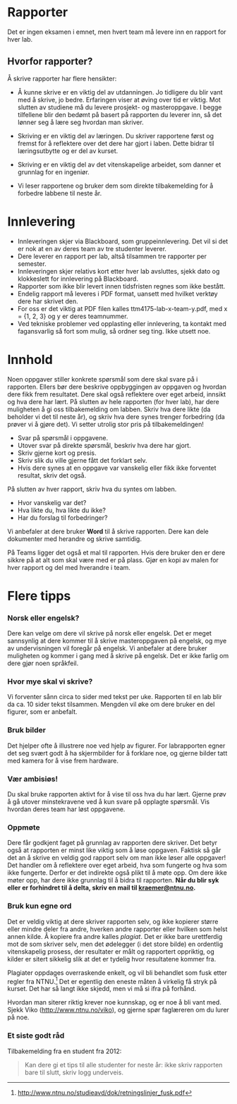 # Rapporter

Det er ingen eksamen i emnet, men hvert team må levere inn en rapport
for hver lab. 

## Hvorfor rapporter?

Å skrive rapporter har flere hensikter:

-   Å kunne skrive er en viktig del av utdanningen. Jo tidligere du blir
    vant med å skrive, jo bedre. Erfaringen viser at øving over tid er
    viktig. Mot slutten av studiene må du levere prosjekt- og
    masteroppgave. I begge tilfellene blir den bedømt på basert på
    rapporten du leverer inn, så det lønner seg å lære seg hvordan man
    skriver.

-   Skriving er en viktig del av læringen. Du skriver rapportene først og
    fremst for å reflektere over det dere har gjort i laben. Dette
    bidrar til læringsutbytte og er del av kurset.

-   Skriving er en viktig del av det vitenskapelige arbeidet, som danner
    et grunnlag for en ingeniør.

-   Vi leser rapportene og bruker dem som direkte tilbakemelding for å
    forbedre labbene til neste år.

# Innlevering

- Innleveringen skjer via Blackboard, som gruppeinnlevering. Det vil si det er nok at en av deres team av tre studenter leverer.
- Dere leverer en rapport per lab, altså tilsammen tre rapporter per semester.
- Innleveringen skjer relativs kort etter hver lab avsluttes, sjekk dato og klokkeslett for innlevering på Blackboard.
- Rapporter som ikke blir levert innen tidsfristen regnes som ikke bestått.
- Endelig rapport må leveres i PDF format, uansett med hvilket verktøy dere har skrivet den.
- For oss er det viktig at PDF filen kalles ttm4175-lab-x-team-y.pdf, med x = {1, 2, 3} og y er deres teamnummer.
- Ved tekniske problemer ved opplasting eller innlevering, ta kontakt med fagansvarlig så fort som mulig, så ordner seg ting. Ikke utsett noe.


# Innhold

Noen oppgaver stiller konkrete spørsmål som dere skal svare på i
rapporten. Ellers bør dere beskrive oppbyggingen av oppgaven og hvordan dere fikk frem resultatet. Dere skal også reflektere over eget arbeid,
innsikt og hva dere har lært. På slutten av hele rapporten (for hver
lab), har dere muligheten å gi oss tilbakemelding om labben. Skriv hva
dere likte (da beholder vi det til neste år), og skriv hva dere synes
trenger forbedring (da prøver vi å gjøre det). Vi setter utrolig stor
pris på tilbakemeldingen!

* Svar på spørsmål i oppgavene.
* Utover svar på direkte spørsmål, beskriv hva dere har gjort.
* Skriv gjerne kort og presis.
* Skriv slik du ville gjerne fått det forklart selv.
* Hvis dere synes at en oppgave var vanskelig eller fikk ikke forventet resultat, skriv det også.

På slutten av hver rapport, skriv hva du syntes om labben.

* Hvor vanskelig var det?
* Hva likte du, hva likte du ikke?
* Har du forslag til forbedringer?

Vi anbefaler at dere bruker **Word** til å skrive rapporten. Dere kan dele dokumenter med herandre og skrive samtidig. 

På Teams ligger det også et mal til rapporten. Hvis dere bruker den er dere sikkre på at alt som skal være med er på plass. Gjør en kopi av malen for hver rapport og del med hverandre i team.



# Flere tipps


### Norsk eller engelsk?

Dere kan velge om dere vil skrive på norsk eller engelsk. Det er meget sannsynlig at dere kommer til å skrive masteroppgaven på engelsk, og mye av undervisningen vil foregår på engelsk. Vi anbefaler at dere bruker muligheten og kommer i gang med å skrive på engelsk. Det er ikke farlig om dere gjør noen språkfeil.

### Hvor mye skal vi skrive?

Vi forventer sånn circa to sider med tekst per uke. Rapporten til en lab blir da ca. 10 sider tekst tilsammen. Mengden vil øke om dere bruker en del figurer, som er anbefalt.

### Bruk bilder

Det hjelper ofte å illustrere noe ved hjelp av figurer. For labrapporten
egner det seg svært godt å ha skjermbilder for å forklare noe, og gjerne
bilder tatt med kamera for å vise frem hardware.

### Vær ambisiøs!

Du skal bruke rapporten aktivt for å vise til oss hva du har lært.
Gjerne prøv å gå utover minstekravene ved å kun svare på opplagte
spørsmål. Vis hvordan deres team har løst oppgavene.

### Oppmøte

Dere får godkjent faget på grunnlag av rapporten dere skriver. Det betyr
også at rapporten er minst like viktig som å løse oppgaven. Faktisk så
går det an å skrive en veldig god rapport selv om man ikke løser alle
oppgaver! Det handler om å reflektere over eget arbeid, hva som fungerte
og hva som ikke fungerte. Derfor er det indirekte også plikt til å møte
opp. Om dere ikke møter opp, har dere ikke grunnlag til å bidra til
rapporten. **Når du blir syk eller er forhindret til å delta, skriv en
mail til [kraemer@ntnu.no](kraemer@ntnu.no).**


### Bruk kun egne ord

Det er veldig viktig at dere skriver rapporten selv, og ikke kopierer
større eller mindre deler fra andre, hverken andre rapporter eller
hvilken som helst annen kilde. Å kopiere fra andre kalles *plagiat*. Det
er ikke bare urettferdig mot de som skriver selv, men det ødelegger (i
det store bilde) en ordentlig vitenskapelig prosess, der resultater er
målt og rapportert oppriktig, og kilder er sitert sikkelig slik at det
er tydelig hvor resultatene kommer fra.

Plagiater oppdages overraskende enkelt, og vil bli behandlet som fusk
etter regler fra NTNU.[^1] Det er egentlig den eneste måten å virkelig
få stryk på kurset. Det har så langt ikke skjedd, men vi må si ifra på
forhånd.

Hvordan man siterer riktig krever noe kunnskap, og er noe å bli vant
med. Sjekk Viko (<http://www.ntnu.no/viko>), og gjerne spør faglæreren
om du lurer på noe.

### Et siste godt råd

Tilbakemelding fra en student fra 2012:

> Kan dere gi et tips til alle studenter for neste år: ikke skriv
> rapporten bare til slutt, skriv logg underveis.

[^1]: <http://www.ntnu.no/studieavd/dok/retningslinjer_fusk.pdf>

